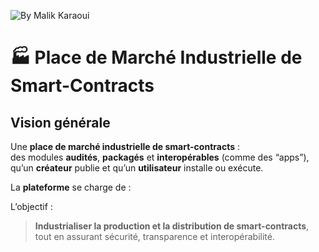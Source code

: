 ![By Malik Karaoui](https://img.shields.io/badge/By-Malik%20Karaoui-10B981)

# 🏭 Place de Marché Industrielle de Smart-Contracts

## Vision générale

Une **place de marché industrielle de smart-contracts** :  
des modules **audités**, **packagés** et **interopérables** (comme des “apps”),  
qu’un **créateur** publie et qu’un **utilisateur** installe ou exécute.  

La **plateforme** se charge de :

L’objectif :  
> **Industrialiser la production et la distribution de smart-contracts**,  
> tout en assurant sécurité, transparence et interopérabilité.
